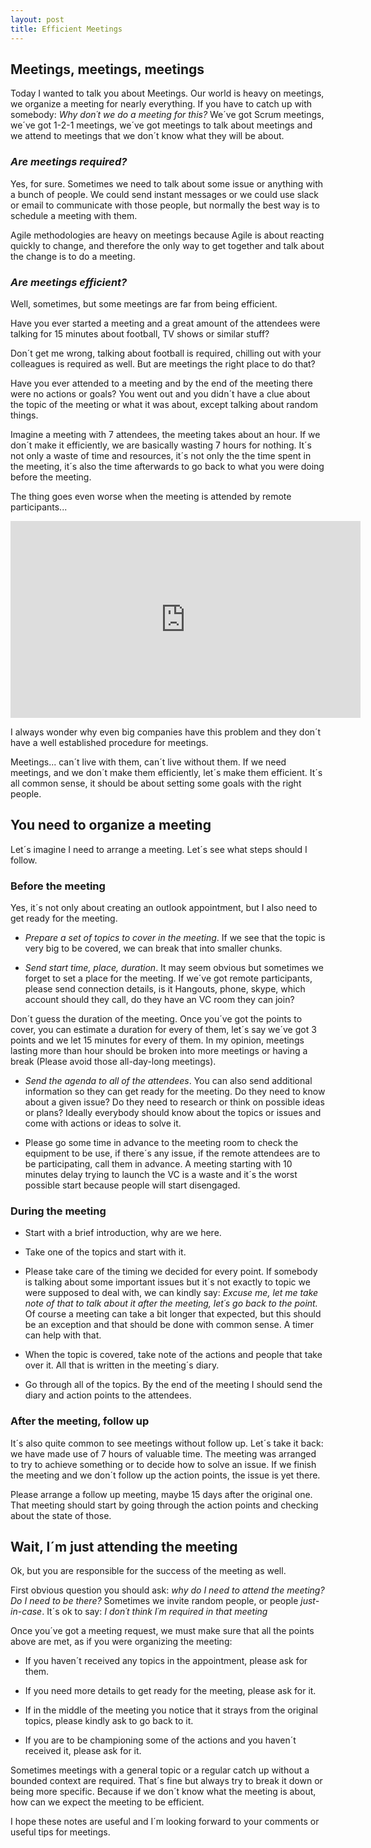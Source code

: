 ```yaml
---
layout: post
title: Efficient Meetings
---
```


## Meetings, meetings, meetings

Today I wanted to talk you about Meetings. Our world is heavy on meetings, we organize a meeting for nearly everything. If you have to catch up with somebody: _Why don´t we do a meeting for this?_ We´ve got Scrum meetings, we´ve got 1-2-1 meetings, we´ve got meetings to talk about meetings and we attend to meetings that we don´t know what they will be about.

### _Are meetings required?_

Yes, for sure. Sometimes we need to talk about some issue or anything with a bunch of people. We could send instant messages or we could use slack or email to communicate with those people, but normally the best way is to schedule a meeting with them.

Agile methodologies are heavy on meetings because Agile is about reacting quickly to change, and therefore the only way to get together and talk about the change is to do a meeting.

### _Are meetings efficient?_

Well, sometimes, but some meetings are far from being efficient.

Have you ever started a meeting and a great amount of the attendees were talking for 15 minutes about football, TV shows or similar stuff?

Don´t get me wrong, talking about football is required, chilling out with your colleagues is required as well. But are meetings the right place to do that?

Have you ever attended to a meeting and by the end of the meeting there were no actions or goals? You went out and you didn´t have a clue about the topic of the meeting or what it was about, except talking about random things.

Imagine a meeting with 7 attendees, the meeting takes about an hour. If we don´t make it efficiently, we are basically wasting 7 hours for nothing. It´s not only a waste of time and resources, it´s not only the the time spent in the meeting, it´s also the time afterwards to go back to what you were doing before the meeting.

The thing goes even worse when the meeting is attended by remote participants...

<iframe width="560" height="315" src="https://www.youtube.com/embed/z_tiqlBFjbk" frameborder="0" allowfullscreen></iframe>

I always wonder why even big companies have this problem and they don´t have a well established procedure for meetings.

Meetings... can´t live with them, can´t live without them. If we need meetings, and we don´t make them efficiently, let´s make them efficient. It´s all common sense, it should be about setting some goals with the right people.

## You need to organize a meeting

Let´s imagine I need to arrange a meeting. Let´s see what steps should I follow.

### Before the meeting

Yes, it´s not only about creating an outlook appointment, but I also need to get ready for the meeting.

- *Prepare a set of topics to cover in the meeting*. If we see that the topic is very big to be covered, we can break that into smaller chunks.

- *Send start time, place, duration*. It may seem obvious but sometimes we forget to set a place for the meeting. If we´ve got remote participants, please send connection details, is it Hangouts, phone, skype, which account should they call, do they have an VC room they can join?

Don´t guess the duration of the meeting. Once you´ve got the points to cover, you can estimate a duration for every of them, let´s say we´ve got 3 points and we let 15 minutes for every of them. In my opinion, meetings lasting more than hour should be broken into more meetings or having a break (Please avoid those all-day-long meetings).

- *Send the agenda to all of the attendees*. You can also send additional information so they can get ready for the meeting. Do they need to know about a given issue? Do they need to research or think on possible ideas or plans? Ideally everybody should know about the topics or issues and come with actions or ideas to solve it.

- Please go some time in advance to the meeting room to check the equipment to be use, if there´s any issue, if the remote attendees are to be participating, call them in advance. A meeting starting with 10 minutes delay trying to launch the VC is a waste and it´s the worst possible start because people will start disengaged. 

### During the meeting

- Start with a brief introduction, why are we here.

- Take one of the topics and start with it.

- Please take care of the timing we decided for every point. If somebody is talking about some important issues but it´s not exactly to topic we were supposed to deal with, we can kindly say: _Excuse me, let me take note of that to talk about it after the meeting, let´s go back to the point._ 
Of course a meeting can take a bit longer that expected, but this should be an exception and that should be done with common sense. A timer can help with that.

- When the topic is covered, take note of the actions and people that take over it. All that is written in the meeting´s diary.

- Go through all of the topics. By the end of the meeting I should send the diary and action points to the attendees.

### After the meeting, follow up

It´s also quite common to see meetings without follow up. Let´s take it back: we have made use of 7 hours of valuable time. The meeting was arranged to try to achieve something or to decide how to solve an issue. If we finish the meeting and we don´t follow up the action points, the issue is yet there.

Please arrange a follow up meeting, maybe 15 days after the original one. That meeting should start by going through the action points and checking about the state of those.

## Wait, I´m just attending the meeting

Ok, but you are responsible for the success of the meeting as well.

First obvious question you should ask: _why do I need to attend the meeting? Do I need to be there?_
Sometimes we invite random people, or people _just-in-case_. It´s ok to say: _I don´t think I´m required in that meeting_

Once you´ve got a meeting request, we must make sure that all the points above are met, as if you were organizing the meeting:

- If you haven´t received any topics in the appointment, please ask for them.

- If you need more details to get ready for the meeting, please ask for it.

- If in the middle of the meeting you notice that it strays from the original topics, please kindly ask to go back to it.

- If you are to be championing some of the actions and you haven´t received it, please ask for it.

Sometimes meetings with a general topic or a regular catch up without a bounded context are required. That´s fine but always try to break it down or being more specific. Because if we don´t know what the meeting is about, how can we expect the meeting to be efficient.

I hope these notes are useful and I´m looking forward to your comments or useful tips for meetings.
